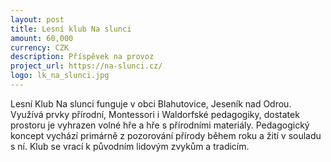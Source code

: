 ```yaml
---
layout: post
title: Lesní klub Na slunci
amount: 60,000
currency: CZK
description: Příspěvek na provoz
project_url: https://na-slunci.cz/
logo: lk_na_slunci.jpg
---
```



Lesní Klub Na slunci funguje v obci Blahutovice, Jeseník nad Odrou. Využívá prvky přírodní, Montessori i Waldorfské pedagogiky, dostatek prostoru je vyhrazen volné hře a hře s přírodními materiály. Pedagogický koncept vychází primárně z pozorování přírody během roku a žití v souladu s ní. Klub se vrací k původním lidovým zvykům a tradicím.
